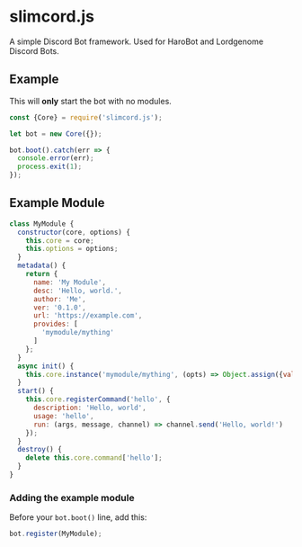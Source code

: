 # slimcord.js

A simple Discord Bot framework. Used for HaroBot and Lordgenome Discord Bots.

## Example
This will **only** start the bot with no modules.
```js
const {Core} = require('slimcord.js');

let bot = new Core({});

bot.boot().catch(err => {
  console.error(err);
  process.exit(1);
});
```

## Example Module
```js
class MyModule {
  constructor(core, options) {
    this.core = core;
    this.options = options;
  }
  metadata() {
    return {
      name: 'My Module',
      desc: 'Hello, world.',
      author: 'Me',
      ver: '0.1.0',
      url: 'https://example.com',
      provides: [
        'mymodule/mything'
      ]
    };
  }
  async init() {
    this.core.instance('mymodule/mything', (opts) => Object.assign({val: 'Hello, world'}, opts));
  }
  start() {
    this.core.registerCommand('hello', {
      description: 'Hello, world',
      usage: 'hello',
      run: (args, message, channel) => channel.send('Hello, world!')
    });
  }
  destroy() {
    delete this.core.command['hello'];
  }
}
```

### Adding the example module
Before your `bot.boot()` line, add this:
```js
bot.register(MyModule);
```
